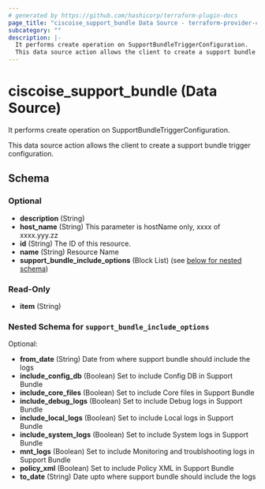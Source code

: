 ```yaml
---
# generated by https://github.com/hashicorp/terraform-plugin-docs
page_title: "ciscoise_support_bundle Data Source - terraform-provider-ciscoise"
subcategory: ""
description: |-
  It performs create operation on SupportBundleTriggerConfiguration.
  This data source action allows the client to create a support bundle trigger configuration.
---
```


# ciscoise_support_bundle (Data Source)

It performs create operation on SupportBundleTriggerConfiguration.

This data source action allows the client to create a support bundle trigger configuration.



<!-- schema generated by tfplugindocs -->
## Schema

### Optional

- **description** (String)
- **host_name** (String) This parameter is hostName only, xxxx of xxxx.yyy.zz
- **id** (String) The ID of this resource.
- **name** (String) Resource Name
- **support_bundle_include_options** (Block List) (see [below for nested schema](#nestedblock--support_bundle_include_options))

### Read-Only

- **item** (String)

<a id="nestedblock--support_bundle_include_options"></a>
### Nested Schema for `support_bundle_include_options`

Optional:

- **from_date** (String) Date from where support bundle should include the logs
- **include_config_db** (Boolean) Set to include Config DB in Support Bundle
- **include_core_files** (Boolean) Set to include Core files in Support Bundle
- **include_debug_logs** (Boolean) Set to include Debug logs in Support Bundle
- **include_local_logs** (Boolean) Set to include Local logs in Support Bundle
- **include_system_logs** (Boolean) Set to include System logs in Support Bundle
- **mnt_logs** (Boolean) Set to include Monitoring and troublshooting logs in Support Bundle
- **policy_xml** (Boolean) Set to include Policy XML in Support Bundle
- **to_date** (String) Date upto where support bundle should include the logs


